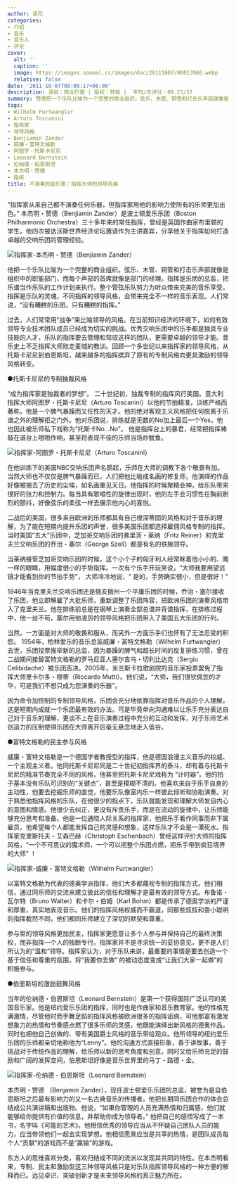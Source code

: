 ```yaml
---
author: 诺花
categories:
- 介绍
- 音乐
- 音乐人
- 评论
cover:
  alt: ''
  caption: ''
  image: https://images.soomal.cc/images/doc/20111007/00013960.webp
  relative: false
date: '2011-10-07T08:00:17+08:00'
description: 源自：商业价值 | 版权：转载 |  平均/总评分：09.25/37
summary: 赞德把一个乐队比喻为一个完整的商业组织。弦乐、木管、铜管和打击乐声部就像是组织中的职能部门，而每个声部的首席就像是部门的经理。指挥是乐团的总监，把乐谱当作乐队的工作计划来执行。整个管弦乐队努力为听众带来完美的音乐享受……
tags:
- Wilhelm Furtwangler
- Arturo Toscanini
- 指挥家
- 领导风格
- Benjiamin Zander
- 威廉・富特文格勒
- 阿图罗・托斯卡尼尼
- Leonard Bernstein
- 伦纳德・伯恩斯坦
- 本杰明・赞德
- 指挥
title: 不演奏的音乐家：指挥大师的领导风格
---
```


“指挥家从来自己都不演奏任何乐器，但指挥家用他的影响力使所有的乐师更加出色。” 本杰明・赞德（Benjiamin Zander）是波士顿爱乐乐团（Boston Philharmonic Orchestra）三十多年来的常任指挥，曾经是英国作曲家布里顿的学生。他四次被达沃斯世界经济论坛邀请作为主讲嘉宾，分享他关于指挥如何打造卓越的交响乐团的管理经验。

![指挥家-本杰明・赞德（Benjiamin Zander）](https://images.soomal.cc/images/doc/20111007/00013961.webp)





他把一个乐队比喻为一个完整的商业组织。弦乐、木管、铜管和打击乐声部就像是组织中的职能部门，而每个声部的首席就像是部门的经理。指挥是乐团的总监，把乐谱当作乐队的工作计划来执行。整个管弦乐队努力为听众带来完美的音乐享受。指挥是乐队的灵魂，不同指挥的领导风格，会带来完全不一样的音乐表现。人们常说，“没有糟糕的乐团，只有糟糕的指挥。”

过去，人们常常用“战争”来比喻领导的风格。在当前知识经济的环境下，如何有效领导专业技术团队成员已经成为切实的挑战。优秀交响乐团中的乐手都是独具专业技能的人才，乐队的指挥要去管理和驾驭这样的团队，更需要卓越的领导才能。音乐史上不乏指挥大师败走麦城的教训。回顾一个多世纪以来指挥家的领导风格，从托斯卡尼尼到伯恩斯坦，越来越多的指挥摈弃了原有的专制风格向更具激励的领导风格转变。

●托斯卡尼尼的专制独裁风格

“成为指挥家是独裁者的梦想”。 二十世纪初，独裁专制的指挥风行美国。意大利指挥大师阿图罗・托斯卡尼尼（Arturo Toscanini）以他的节拍精准，训练严格而著称，他是一个脾气暴躁而又任性的天才。他的绝对客观主义风格把任何脱离于乐谱之外的理解拒之门外。他对乐团说，排练就是无数的No加上最后一个Yes，他也因此被乐师私下戏称为“托斯卡No…No”。 他是指挥台上的暴君，经常把指挥棒敲在谱台上啪啪作响，甚至将表现不佳的乐师当场炒鱿鱼。

![指挥家-阿图罗・托斯卡尼尼（Arturo Toscanini）](https://images.soomal.cc/images/doc/20111007/00013958.webp)





在他训练下的美国NBC交响乐团声名鹊起，乐师在大师的调教下各个敬畏有加。当然大师也不仅仅是脾气暴躁而已，人们把他比喻成名画的修复师，他演绎的作品好像被揭去了历史的尘埃，如名画重见天日。他指挥的时候聚精会神，给乐队带来很好的张力和控制力。每当具有歌唱性的旋律出现时，他的左手会习惯性在胸前剧烈的颤抖，好像弦乐的柔弦一样去展示他内心的喜悦。

二战后的美国，很多来自欧洲的乐师都具有自己根深蒂固的风格和对于音乐的理解，为了能在短期内提升乐团的声誉，很多美国乐团都选择雇佣风格专制的指挥。当时美国“五大”乐团中，芝加哥交响乐团的弗里茨・莱纳（Fritz Reiner）和克里夫兰交响乐团的乔治・塞尔（George Szell）都是有名的铁腕领导。

当莱纳接管芝加哥交响乐团的时候，这个小个子的匈牙利人经常眯着他小小的、鹰一样的眼睛，用幅度很小的手势指挥。一次有个乐手开玩笑说，“大师我要用望远镜才能看到你的节拍手势”， 大师冷冷地说，“ 是的，手势确实很小，但是很好！”

1946年当克里夫兰交响乐团还是俄亥俄州一个平庸乐团的时候，乔治・塞尔接收了乐团，他立即解雇了大批乐师，重新调整了乐团阵容，把欧洲乐团的演奏风格带入了克里夫兰。他在排练前总是在钢琴上演奏全部总谱并背谱指挥，在排练过程中，他一丝不苟，塞尔用他凌厉的领导风格把乐团带入了美国五大乐团的行列。

当然，一方面是对大师的敬畏和服从，而另外一方面乐手们也怀有了无法忍受的积怨。 1954年，柏林爱乐的音乐总监威廉・富特文格勒（Wilhelm Furtwangler）去世，乐团投票推举新的总监，因为暴躁的脾气和超长时间的反复排练习惯，曾在二战期间接替富特文格勒的罗马尼亚人塞尔吉乌・切利比达克（Sergiu Celibidache）被乐团否决。2005年，米兰斯卡拉歌剧院的音乐家投票罢免了指挥大师里卡尔多・穆蒂（Riccardo Mutti）。他们说，“大师，我们很钦佩您的才华，可是我们不想只成为您演奏的乐器”。

因为命令加控制的专制领导风格，乐团会充分地依靠指挥对音乐作品的个人理解，这是短期内成就一个乐团最有效的办法。可是毕竟单向沟通难以让乐手充分表达自己对于音乐的理解，更谈不上在音乐演奏过程中充分的互动和发挥，对于乐师艺术创造力的压制使得乐团在大师离开后毫无悬念地走入低谷。

●富特文格勒的民主参与风格

威廉・富特文格勒是一个德国学者教授型的指挥，他是德国浪漫主义音乐的权威、一个主观主义者。他同托斯卡尼尼同是二十世纪初指挥界的泰斗，却有着与托斯卡尼尼的精准节奏完全不同的风格，他甚至把托斯卡尼尼戏称为 “计时器”。他的拍子基本没有乐队可识别的“关键点”，甚至是模糊不清的。他喜欢来自于乐手自身的主动性，他要去挖掘乐师的直觉，他要乐队像室内乐一样彼此倾听和协助演奏。对于熟悉他指挥风格的乐队，在他很少的指点下，乐队就能发现和理解大师发自内心的意图和情感。他很少去纠正，更没有斥责乐手，而是在流动的旋律中，让乐师能够充分思考和准备。他是一位通晓人际关系的指挥家，他把乐手看作同事而非下属雇员，他希望每个人都能发挥自己的灵感和想象，这样乐队才不会是一潭死水。指挥家克里斯托夫・艾森巴赫（Christoph Eschenbach）曾经这样评价大师的指挥风格，“一个不可思议的魔术师，一个可以把整个乐团点燃，把乐手带到疯狂境界的大师” ！

![指挥家-威廉・富特文格勒（Wilhelm Furtwangler）](https://images.soomal.cc/images/doc/20111007/00013959.webp)





以富特文格勒为代表的德奥学派指挥，他们大多都蔑视专制的指挥方式。他们相信，通过同乐师的交流来建立彼此的信任和理解才是最有效的领导方式。布鲁诺・瓦尔特（Bruno Walter）和卡尔・伯姆（Karl Bohm）都是传承了德奥学派的严谨和厚重，真实地表现音乐。他们的指挥风格权威而不霸道，同那些炫技和耍小聪明的指挥截然不同，他们都同乐师建立了深切的默契和尊重。

参与型的领导风格更加民主，指挥家更愿意让多个人参与并保持自己的最终决策权，而非指挥一个人的独断专行。指挥家并不是寻求统一的妥协意见，更不是人们所认为的“温和”领导。指挥家认为，对于乐队来讲，最重要的事情是要去创造一个基于信任和尊重的氛围，将“我要你去做” 的被动态度变成“让我们大家一起做”的积极参与。

●伯恩斯坦的激励鼓舞风格

当年的伦纳德・伯恩斯坦（Leonard Bernstein）是第一个获得国际广泛认可的美国音乐家。他是纽约爱乐乐团的指挥，同时也是作曲家和音乐教育家。他的性格充满激情，尽管他时而手舞足蹈的指挥风格被欧洲很多的指挥诟病，可他那富有激发想象力的热情和节奏感点燃了很多乐师的灵感，他既能演绎出新风格的德奥作品，同时也把他自己创做的、带有美国爵士风格的音乐带给观众。他所领导的纽约爱乐乐团的乐师都亲切地称他为“Lenny”。他的沟通方式直接形象，善于讲故事，善于挑战对于传统作品的理解，给乐师以新的思考角度和创意，同时又给乐师充足的鼓励和广阔的发挥空间，伯恩斯坦好像是音乐世界里的马丁・路德・金。

![指挥家-伦纳德・伯恩斯坦（Leonard Bernstein）](https://images.soomal.cc/images/doc/20111007/00013960.webp)





本杰明・赞德 （Benjamin Zander），现任波士顿爱乐乐团的总监，被誉为是自伯恩斯坦之后最有影响力的又一名古典音乐的传播者。他把长期同乐团合作的体会总结成公共演讲稿和出版物。他说，“如果你管理的人员充满热情和归属感，他们就能够给你提供有价值的信息，并帮助你成为领导者。” 他把自己的感悟写成了一本书，名字叫《可能的艺术》。他相信优秀的领导应当从不怀疑自己团队人员的能力，应当带领他们一起去实现梦想。他相信愿景应当是共享的热情，是团队成员每个人“贡献”的游戏而不是“赢输”的游戏。

东方人的思维喜欢分类，喜欢归结成不同的流派以发现其共同的特性。在本杰明看来，专制、民主和激励型这三种领导风格只是对乐队指挥领导风格的一种方便的解释而已。远见卓识、突破创新才是未来领导风格的真正魅力所在。
